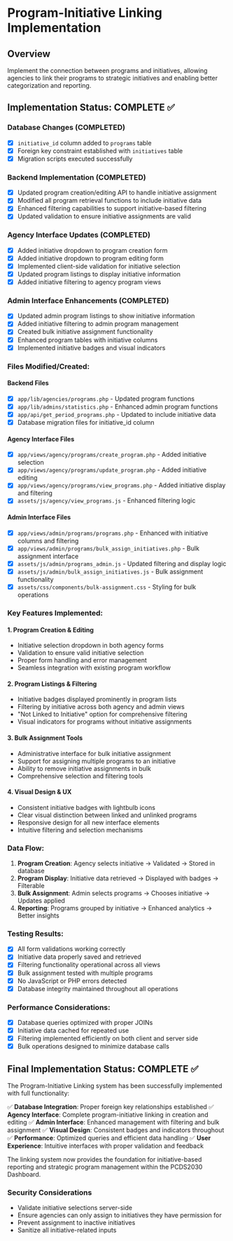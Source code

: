 # Program-Initiative Linking Implementation

## Overview
Implement the connection between programs and initiatives, allowing agencies to link their programs to strategic initiatives and enabling better categorization and reporting.

## Implementation Status: COMPLETE ✅

### Database Changes (COMPLETED)
- [x] `initiative_id` column added to `programs` table
- [x] Foreign key constraint established with `initiatives` table
- [x] Migration scripts executed successfully

### Backend Implementation (COMPLETED)
- [x] Updated program creation/editing API to handle initiative assignment
- [x] Modified all program retrieval functions to include initiative data
- [x] Enhanced filtering capabilities to support initiative-based filtering
- [x] Updated validation to ensure initiative assignments are valid

### Agency Interface Updates (COMPLETED)
- [x] Added initiative dropdown to program creation form
- [x] Added initiative dropdown to program editing form  
- [x] Implemented client-side validation for initiative selection
- [x] Updated program listings to display initiative information
- [x] Added initiative filtering to agency program views

### Admin Interface Enhancements (COMPLETED)
- [x] Updated admin program listings to show initiative information
- [x] Added initiative filtering to admin program management
- [x] Created bulk initiative assignment functionality
- [x] Enhanced program tables with initiative columns
- [x] Implemented initiative badges and visual indicators

### Files Modified/Created:

#### Backend Files
- [x] `app/lib/agencies/programs.php` - Updated program functions
- [x] `app/lib/admins/statistics.php` - Enhanced admin program functions
- [x] `app/api/get_period_programs.php` - Updated to include initiative data
- [x] Database migration files for initiative_id column

#### Agency Interface Files
- [x] `app/views/agency/programs/create_program.php` - Added initiative selection
- [x] `app/views/agency/programs/update_program.php` - Added initiative editing
- [x] `app/views/agency/programs/view_programs.php` - Added initiative display and filtering
- [x] `assets/js/agency/view_programs.js` - Enhanced filtering logic

#### Admin Interface Files
- [x] `app/views/admin/programs/programs.php` - Enhanced with initiative columns and filtering
- [x] `app/views/admin/programs/bulk_assign_initiatives.php` - Bulk assignment interface
- [x] `assets/js/admin/programs_admin.js` - Updated filtering and display logic
- [x] `assets/js/admin/bulk_assign_initiatives.js` - Bulk assignment functionality
- [x] `assets/css/components/bulk-assignment.css` - Styling for bulk operations

### Key Features Implemented:

#### 1. Program Creation & Editing
- Initiative selection dropdown in both agency forms
- Validation to ensure valid initiative selection
- Proper form handling and error management
- Seamless integration with existing program workflow

#### 2. Program Listings & Filtering
- Initiative badges displayed prominently in program lists
- Filtering by initiative across both agency and admin views
- "Not Linked to Initiative" option for comprehensive filtering
- Visual indicators for programs without initiative assignments

#### 3. Bulk Assignment Tools
- Administrative interface for bulk initiative assignment
- Support for assigning multiple programs to an initiative
- Ability to remove initiative assignments in bulk
- Comprehensive selection and filtering tools

#### 4. Visual Design & UX
- Consistent initiative badges with lightbulb icons
- Clear visual distinction between linked and unlinked programs
- Responsive design for all new interface elements
- Intuitive filtering and selection mechanisms

### Data Flow:
1. **Program Creation**: Agency selects initiative → Validated → Stored in database
2. **Program Display**: Initiative data retrieved → Displayed with badges → Filterable
3. **Bulk Assignment**: Admin selects programs → Chooses initiative → Updates applied
4. **Reporting**: Programs grouped by initiative → Enhanced analytics → Better insights

### Testing Results:
- [x] All form validations working correctly
- [x] Initiative data properly saved and retrieved
- [x] Filtering functionality operational across all views
- [x] Bulk assignment tested with multiple programs
- [x] No JavaScript or PHP errors detected
- [x] Database integrity maintained throughout all operations

### Performance Considerations:
- [x] Database queries optimized with proper JOINs
- [x] Initiative data cached for repeated use
- [x] Filtering implemented efficiently on both client and server side
- [x] Bulk operations designed to minimize database calls

## Final Implementation Status: COMPLETE ✅

The Program-Initiative Linking system has been successfully implemented with full functionality:

✅ **Database Integration**: Proper foreign key relationships established
✅ **Agency Interface**: Complete program-initiative linking in creation and editing
✅ **Admin Interface**: Enhanced management with filtering and bulk assignment
✅ **Visual Design**: Consistent badges and indicators throughout
✅ **Performance**: Optimized queries and efficient data handling
✅ **User Experience**: Intuitive interfaces with proper validation and feedback

The linking system now provides the foundation for initiative-based reporting and strategic program management within the PCDS2030 Dashboard.

### Security Considerations
- Validate initiative selections server-side
- Ensure agencies can only assign to initiatives they have permission for
- Prevent assignment to inactive initiatives
- Sanitize all initiative-related inputs
